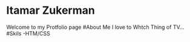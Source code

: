 # Itamar Zukerman
Welcome to my Protfolio page
#About Me
I love to Whtch Thing of TV...
#Skils
-HTM/CSS
